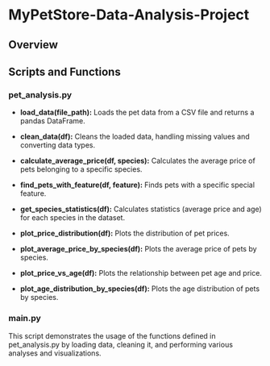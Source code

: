 # MyPetStore-Data-Analysis-Project

## Overview

## Scripts and Functions
### pet_analysis.py

- **load_data(file_path):** Loads the pet data from a CSV file and returns a pandas DataFrame.

- **clean_data(df):** Cleans the loaded data, handling missing values and converting data types.

- **calculate_average_price(df, species):** Calculates the average price of pets belonging to a specific species.

- **find_pets_with_feature(df, feature):** Finds pets with a specific special feature.

- **get_species_statistics(df):** Calculates statistics (average price and age) for each species in the dataset.

- **plot_price_distribution(df):** Plots the distribution of pet prices.

- **plot_average_price_by_species(df):** Plots the average price of pets by species.

- **plot_price_vs_age(df):** Plots the relationship between pet age and price.

- **plot_age_distribution_by_species(df):** Plots the age distribution of pets by species.

### main.py

This script demonstrates the usage of the functions defined in pet_analysis.py by loading data, cleaning it, and performing various analyses and visualizations.
